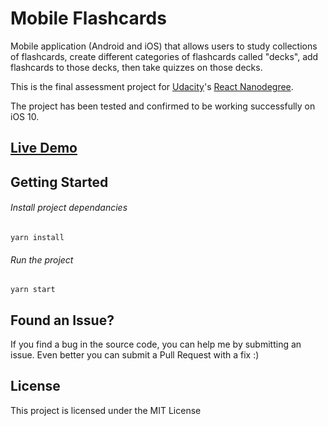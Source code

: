 # Mobile Flashcards
Mobile application (Android and iOS) that allows users to study collections of flashcards, create different categories of flashcards called "decks", add flashcards to those decks, then take quizzes on those decks.

This is the final assessment project for [Udacity](https://www.udacity.com/)'s [React Nanodegree](https://www.udacity.com/course/react-nanodegree--nd019).

The project has been tested and confirmed to be working successfully on iOS 10.


## [Live Demo](https://expo.io/@omaralbeik/mobile-flashcards)

## Getting Started

###### Install project dependancies
```Install project dependancies
yarn install
```

###### Run the project
```Run the project
yarn start
```


## Found an Issue?

If you find a bug in the source code, you can help me by submitting an issue. Even better you can submit a Pull Request with a fix :)


## License

This project is licensed under the MIT License
